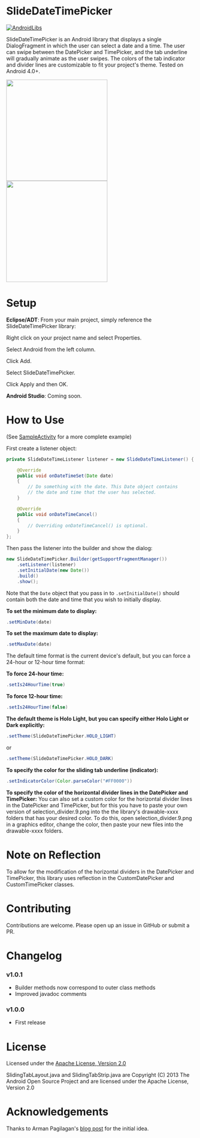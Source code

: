 SlideDateTimePicker
===================

[![AndroidLibs](https://img.shields.io/badge/AndroidLibs-SlideDateTimePicker-brightgreen.svg?style=flat)](https://android-libs.com/lib/slidedatetimepicker?utm_source=github-badge&utm_medium=github-badge&utm_campaign=github-badge)

SlideDateTimePicker is an Android library that displays a single DialogFragment in which the user can select a date and a time. The user can swipe between the DatePicker and TimePicker, and the tab underline will gradually animate as the user swipes. The colors of the tab indicator and divider lines are customizable to fit your project's theme. Tested on Android 4.0+.

<img src="https://raw.github.com/jjobes/SlideDateTimePicker/master/screenshots/1.png" width="270" style="margin-right:10px;">
<img src="https://raw.github.com/jjobes/SlideDateTimePicker/master/screenshots/2.png" width="270">

Setup
=====

**Eclipse/ADT**:
From your main project, simply reference the SlideDateTimePicker library:

Right click on your project name and select Properties.

Select Android from the left column.

Click Add.

Select SlideDateTimePicker.

Click Apply and then OK.

**Android Studio**:
Coming soon.

How to Use
==========
(See [SampleActivity](https://github.com/jjobes/SlideDateTimePicker/blob/master/SlideDateTimePickerSample/src/com/github/jjobes/slidedatetimepicker/sample/SampleActivity.java) for a more complete example)

First create a listener object:

``` java
private SlideDateTimeListener listener = new SlideDateTimeListener() {

    @Override
    public void onDateTimeSet(Date date)
    {
        // Do something with the date. This Date object contains
        // the date and time that the user has selected.
    }

    @Override
    public void onDateTimeCancel()
    {
        // Overriding onDateTimeCancel() is optional.
    }
};
```

Then pass the listener into the builder and show the dialog:

``` java
new SlideDateTimePicker.Builder(getSupportFragmentManager())
    .setListener(listener)
    .setInitialDate(new Date())
    .build()
    .show();
```

Note that the `Date` object that you pass in to `.setInitialDate()` should contain both the date and time that you wish to initially display.

**To set the minimum date to display:**

``` java
.setMinDate(date)
```

**To set the maximum date to display:**
``` java
.setMaxDate(date)
```

The default time format is the current device's default, but you can force a 24-hour or 12-hour time format:

**To force 24-hour time:**

``` java
.setIs24HourTime(true)
```

**To force 12-hour time:**
``` java
.setIs24HourTime(false)
```

**The default theme is Holo Light, but you can specify either Holo Light or Dark explicitly:**
``` java
.setTheme(SlideDateTimePicker.HOLO_LIGHT)
```
or
``` java
.setTheme(SlideDateTimePicker.HOLO_DARK)
```

**To specify the color for the sliding tab underline (indicator):**
``` java
.setIndicatorColor(Color.parseColor("#FF0000"))
```

**To specify the color of the horizontal divider lines in the DatePicker and TimePicker:**
You can also set a custom color for the horizontal divider lines in the DatePicker and TimePicker, but for this you have to paste your own version of selection_divider.9.png into the the library's drawable-xxxx folders that has your desired color. To do this, open selection_divider.9.png in a graphics editor, change the color, then paste your new files into the drawable-xxxx folders.

Note on Reflection
==================
To allow for the modification of the horizontal dividers in the DatePicker and TimePicker, this library uses reflection in the CustomDatePicker and CustomTimePicker classes.

Contributing
============
Contributions are welcome. Please open up an issue in GitHub or submit a PR.

Changelog
=========

### v1.0.1

* Builder methods now correspond to outer class methods
* Improved javadoc comments

### v1.0.0

* First release

License
=======
Licensed under the [Apache License, Version 2.0](http://www.apache.org/licenses/LICENSE-2.0.html)

SlidingTabLayout.java and SlidingTabStrip.java are Copyright (C) 2013 The Android Open Source Project and are licensed under the Apache License, Version 2.0

Acknowledgements
================
Thanks to Arman Pagilagan's [blog post](http://armanpagilagan.blogspot.com/2014/05/creating-custom-date-and-time-picker-in.html) for the initial idea.
